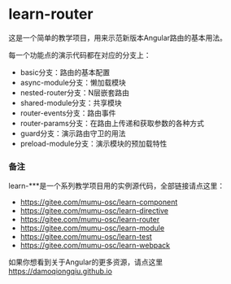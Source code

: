 # learn-router
这是一个简单的教学项目，用来示范新版本Angular路由的基本用法。

每一个功能点的演示代码都在对应的分支上：

  - basic分支：路由的基本配置
  - async-module分支：懒加载模块
  - nested-router分支：N层嵌套路由
  - shared-module分支：共享模块
  - router-events分支：路由事件
  - router-params分支：在路由上传递和获取参数的各种方式
  - guard分支：演示路由守卫的用法
  - preload-module分支：演示模块的预加载特性

### 备注
learn-***是一个系列教学项目用的实例源代码，全部链接请点这里：

- https://gitee.com/mumu-osc/learn-component
- https://gitee.com/mumu-osc/learn-directive
- https://gitee.com/mumu-osc/learn-router
- https://gitee.com/mumu-osc/learn-module
- https://gitee.com/mumu-osc/learn-test
- https://gitee.com/mumu-osc/learn-webpack

如果你想看到关于Angular的更多资源，请点这里
https://damoqiongqiu.github.io